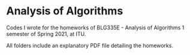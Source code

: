 # Analysis of Algorithms

Codes I wrote for the homeworks of BLG335E - Analysis of Algorithms 1 semester of Spring 2021, at ITU.<br>

All folders include an explanatory PDF file detailing the homeworks.
